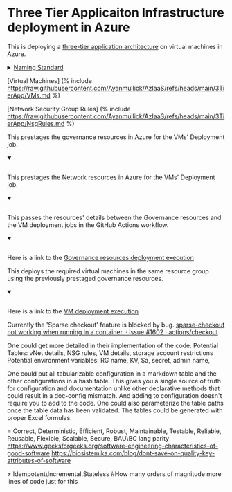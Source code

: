 # Three Tier Applicaiton Infrastructure deployment in Azure


This is deploying a [three-tier application architecture][1] on virtual machines in Azure. 

<details>
<summary><u>Naming Standard</u></summary>
<div style="display:flex;gap:3rem">
[Naming Convention] (% include https://raw.githubusercontent.com/Ayanmullick/AzIaaS/refs/heads/main/3TierApp/NamingConvention.md %)
[Abbreviatons] (% include https://raw.githubusercontent.com/Ayanmullick/AzIaaS/refs/heads/main/3TierApp/Abbreviations.md %) 
</div>
</details>



[Virtual Machines] (% include https://raw.githubusercontent.com/Ayanmullick/AzIaaS/refs/heads/main/3TierApp/VMs.md %) 


[Network Security Group Rules] (% include https://raw.githubusercontent.com/Ayanmullick/AzIaaS/refs/heads/main/3TierApp/NsgRules.md %) 



<script>
  var fetchRes = fetch("https://raw.githubusercontent.com/Ayanmullick/AzIaaS/refs/heads/main/3TierApp/GovResource.ps1");
  fetchRes.then(response => response.clone().text()).then(data => {
    showBlocks(data,{ code0 : "GovernanceResources", code1 : "NetworkResources", code2 : "OutputForNextJob"});
  });

   fetch("https://raw.githubusercontent.com/Ayanmullick/AzIaaS/refs/heads/main/3TierApp/VMs.ps1").then(response => response.clone().text()).then(data => {
    showBlocks(data,{ code3 : "VirtualMachineCreation"});
  })
</script>


This prestages the governance resources in Azure for the VMs' Deployment job.


<details open>
<summary><u id="GovernanceResources"></u></summary> <pre class="powershell" id="code0"></pre>
</details>

This prestages the Network resources in Azure for the VMs' Deployment job.


<details open>
<summary><u id="NetworkResources"></u></summary> <pre class="powershell" id="code1"></pre>
</details>


This passes the resources' details between the Governance resources and the VM deployment jobs in the GitHub Actions workflow.

<details open>
<summary><u id="OutputForNextJob"></u></summary> <pre class="powershell" id="code2"></pre>
</details>


Here is a link to the [Governance resources deployment execution][2] 


This deploys the required virtual machines in the same resource group using the previously prestaged governance resources.

<details open>
<summary><u id="VirtualMachineCreation"></u></summary> <pre class="powershell" id="code3"></pre>
</details>


Here is a link to the [VM deployment execution][3]



Currently the 'Sparse checkout' feature is blocked by bug.
[sparse-checkout not working when running in a container. · Issue #1602 · actions/checkout][4] 

 
One could get more detailed in their implementation of the code. 
Potential Tables: vNet details, NSG rules, VM details, storage account restrictions
Potential environment variables: RG name, KV, Sa, secret, admin name, 

One could put all tabularizable configuration in a markdown table and the other configurations in a hash table.
This gives you a single source of truth for configuration and documentation unlike other declarative methods that could result in a doc-config mismatch.
And adding to configuration doesn't require you to add to the code. One could also parameterize the table paths once the table data has been validated. 
The tables could be generated with proper Excel formulas.

= Correct, Deterministic, Efficient, Robust, Maintainable, Testable, Reliable, Reusable, Flexible, Scalable, Secure, BAU\BC lang parity
https://www.geeksforgeeks.org/software-engineering-characteristics-of-good-software
https://biosistemika.com/blog/dont-save-on-quality-key-attributes-of-software

≠ Idempotent\Incremental,Stateless  #How many orders of magnitude more lines of code just for this


[1]: <https://learn.microsoft.com/en-us/azure/architecture/guide/architecture-styles/#n-tier>
[2]: <https://ayanmullick.github.io/AzIaaS/Render/LogRender.html?path=https://raw.githubusercontent.com/Ayanmullick/AzIaaS/refs/heads/main/3TierApp/AzPSImageInfraDeploymentWithApproval%20GovernanceResourcesJob.log>
[3]: <https://ayanmullick.github.io/AzIaaS/Render/LogRender.html?path=https://raw.githubusercontent.com/Ayanmullick/AzIaaS/refs/heads/main/3TierApp/AzPSImageInfraDeploymentWithApproval%20DeployVirtualMachines.log>
[4]: <https://github.com/actions/checkout/issues/1602#issuecomment-2048656906>
